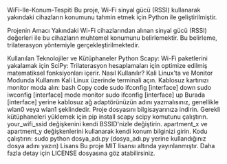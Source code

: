 WiFi-Ile-Konum-Tespiti
Bu proje, Wi-Fi sinyal gücü (RSSI) kullanarak yakındaki cihazların konumunu tahmin etmek için Python ile geliştirilmiştir.

Projenin Amacı
Yakındaki Wi-Fi cihazlarından alınan sinyal gücü (RSSI) değerleri ile bu cihazların muhtemel konumunu belirlemektir. Bu belirleme, trilaterasyon yöntemiyle gerçekleştirilmektedir.

Kullanılan Teknolojiler ve Kütüphaneler
Python
Scapy: Wi-Fi paketlerini yakalamak için
SciPy: Trilaterasyon hesaplamaları için optimize edilmiş matematiksel fonksiyonları içerir.
Nasıl Kullanılır?
Kali Linux'ta ve Monitor Modunda Kullanım
Kali Linux üzerinde terminali açın.
Kablosuz kartınızı monitor moda alın:
bash
Copy code
sudo ifconfig [interface] down
sudo iwconfig [interface] mode monitor
sudo ifconfig [interface] up
Burada [interface] yerine kablosuz ağ adaptörünüzün adını yazmalısınız, genellikle wlan0 veya wlan1 şeklindedir.
Proje dosyasını bilgisayarınıza indirin.
Gerekli kütüphaneleri yüklemek için pip install scapy scipy komutunu çalıştırın.
your_wifi_ssid değişkenini kendi BSSID'nizle değiştirin.
apartment_x ve apartment_y değişkenlerini kullanarak kendi konum bilginizi girin.
Kodu çalıştırın: sudo python dosya_adı.py (dosya_adı.py yerine kullandığınız dosya adını yazın)
Lisans
Bu proje MIT lisansı altında yayınlanmıştır. Daha fazla detay için LICENSE dosyasına göz atabilirsiniz.
